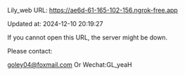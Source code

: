 Lily_web URL: https://ae6d-61-165-102-156.ngrok-free.app

Updated at: 2024-12-10 20:19:27

If you cannot open this URL, the server might be down.

Please contact: 

goley04@foxmail.com Or Wechat:GL_yeaH